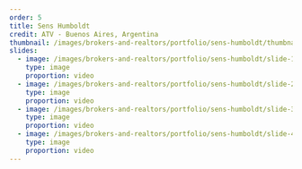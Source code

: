 ```yaml
---
order: 5
title: Sens Humboldt
credit: ATV - Buenos Aires, Argentina
thumbnail: /images/brokers-and-realtors/portfolio/sens-humboldt/thumbnail.jpg
slides:
  - image: /images/brokers-and-realtors/portfolio/sens-humboldt/slide-1.jpg
    type: image
    proportion: video
  - image: /images/brokers-and-realtors/portfolio/sens-humboldt/slide-2.jpg
    type: image
    proportion: video
  - image: /images/brokers-and-realtors/portfolio/sens-humboldt/slide-3.jpg
    type: image
    proportion: video
  - image: /images/brokers-and-realtors/portfolio/sens-humboldt/slide-4.jpg
    type: image
    proportion: video
---
```

